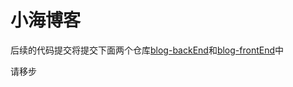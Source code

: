 # 小海博客

后续的代码提交将提交下面两个仓库[blog-backEnd](https://www.github.com/xiaohai2271/blog-backEnd)和[blog-frontEnd](https://www.github.com/xiaohai2271/blog-frontEnd)中

请移步

